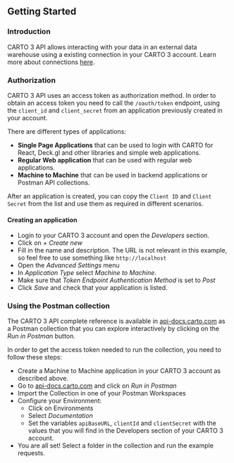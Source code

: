 ## Getting Started

### Introduction
CARTO 3 API allows interacting with your data in an external data warehouse using a existing connection in your CARTO 3 account. Learn more about connections [here](https://docs.carto.com/carto3-workspace/connections/introduction/). 

### Authorization
CARTO 3 API uses an access token as authorization method. In order to obtain an access token you need to call the `/oauth/token` endpoint, using the `client_id` and `client_secret` from an application previously created in your account.

There are different types of applications: 

- **Single Page Applications** that can be used to login with CARTO for React, Deck.gl and other libraries and simple web applications.
- **Regular Web application** that can be used with regular web applications.
- **Machine to Machine** that can be used in backend applications or Postman API collections.

After an application is created, you can copy the `Client ID` and `Client Secret` from the list and use them as required in different scenarios.

#### Creating an application

- Login to your CARTO 3 account and open the _Developers_ section.
- Click on _+ Create new_
- Fill in the name and description. The URL is not relevant in this example, so feel free to use something like `http://localhost` 
- Open the _Advanced Settings_ menu
- In _Application Type_ select _Machine to Machine_.
- Make sure that _Token Endpoint Authentication Method_ is set to _Post_
- Click _Save_ and check that your application is listed.

### Using the Postman collection
The CARTO 3 API complete reference is available in [api-docs.carto.com](https://api-docs.carto.com) as a Postman collection that you can explore interactively by clicking on the _Run in Postman_ button.

In order to get the access token needed to run the collection, you need to follow these steps:
- Create a Machine to Machine application in your CARTO 3 account as described above.
- Go to [api-docs.carto.com](https://api-docs.carto.com) and click on _Run in Postman_
- Import the Collection in one of your Postman Workspaces
- Configure your Environment: 
  - Click on Environments
  - Select _Documentation_
  - Set the variables `apiBaseURL`, `clientId` and `clientSecret` with the values that you will find in the Developers section of your CARTO 3 account.
- You are all set! Select a folder in the collection and run the example requests.


